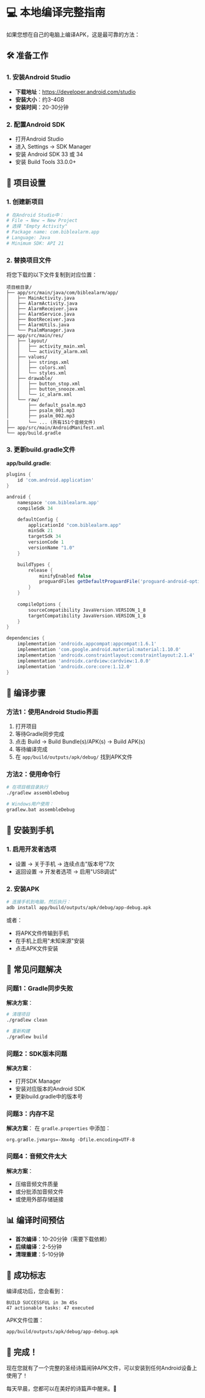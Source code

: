# 💻 本地编译完整指南

如果您想在自己的电脑上编译APK，这是最可靠的方法：

## 🛠️ 准备工作

### 1. 安装Android Studio
- **下载地址**：https://developer.android.com/studio
- **安装大小**：约3-4GB
- **安装时间**：20-30分钟

### 2. 配置Android SDK
- 打开Android Studio
- 进入 Settings → SDK Manager
- 安装 Android SDK 33 或 34
- 安装 Build Tools 33.0.0+

## 📁 项目设置

### 1. 创建新项目
```bash
# 在Android Studio中：
# File → New → New Project
# 选择 "Empty Activity"
# Package name: com.biblealarm.app
# Language: Java
# Minimum SDK: API 21
```

### 2. 替换项目文件
将您下载的以下文件复制到对应位置：

```
项目根目录/
├── app/src/main/java/com/biblealarm/app/
│   ├── MainActivity.java
│   ├── AlarmActivity.java
│   ├── AlarmReceiver.java
│   ├── AlarmService.java
│   ├── BootReceiver.java
│   ├── AlarmUtils.java
│   └── PsalmManager.java
├── app/src/main/res/
│   ├── layout/
│   │   ├── activity_main.xml
│   │   └── activity_alarm.xml
│   ├── values/
│   │   ├── strings.xml
│   │   ├── colors.xml
│   │   └── styles.xml
│   ├── drawable/
│   │   ├── button_stop.xml
│   │   ├── button_snooze.xml
│   │   └── ic_alarm.xml
│   └── raw/
│       ├── default_psalm.mp3
│       ├── psalm_001.mp3
│       ├── psalm_002.mp3
│       └── ... (所有151个音频文件)
├── app/src/main/AndroidManifest.xml
└── app/build.gradle
```

### 3. 更新build.gradle文件

**app/build.gradle**:
```gradle
plugins {
    id 'com.android.application'
}

android {
    namespace 'com.biblealarm.app'
    compileSdk 34

    defaultConfig {
        applicationId "com.biblealarm.app"
        minSdk 21
        targetSdk 34
        versionCode 1
        versionName "1.0"
    }

    buildTypes {
        release {
            minifyEnabled false
            proguardFiles getDefaultProguardFile('proguard-android-optimize.txt'), 'proguard-rules.pro'
        }
    }
    
    compileOptions {
        sourceCompatibility JavaVersion.VERSION_1_8
        targetCompatibility JavaVersion.VERSION_1_8
    }
}

dependencies {
    implementation 'androidx.appcompat:appcompat:1.6.1'
    implementation 'com.google.android.material:material:1.10.0'
    implementation 'androidx.constraintlayout:constraintlayout:2.1.4'
    implementation 'androidx.cardview:cardview:1.0.0'
    implementation 'androidx.core:core:1.12.0'
}
```

## 🔨 编译步骤

### 方法1：使用Android Studio界面
1. 打开项目
2. 等待Gradle同步完成
3. 点击 Build → Build Bundle(s)/APK(s) → Build APK(s)
4. 等待编译完成
5. 在 `app/build/outputs/apk/debug/` 找到APK文件

### 方法2：使用命令行
```bash
# 在项目根目录执行
./gradlew assembleDebug

# Windows用户使用：
gradlew.bat assembleDebug
```

## 📱 安装到手机

### 1. 启用开发者选项
- 设置 → 关于手机 → 连续点击"版本号"7次
- 返回设置 → 开发者选项 → 启用"USB调试"

### 2. 安装APK
```bash
# 连接手机到电脑，然后执行：
adb install app/build/outputs/apk/debug/app-debug.apk
```

或者：
- 将APK文件传输到手机
- 在手机上启用"未知来源"安装
- 点击APK文件安装

## 🔧 常见问题解决

### 问题1：Gradle同步失败
**解决方案**：
```bash
# 清理项目
./gradlew clean

# 重新构建
./gradlew build
```

### 问题2：SDK版本问题
**解决方案**：
- 打开SDK Manager
- 安装对应版本的Android SDK
- 更新build.gradle中的版本号

### 问题3：内存不足
**解决方案**：
在 `gradle.properties` 中添加：
```properties
org.gradle.jvmargs=-Xmx4g -Dfile.encoding=UTF-8
```

### 问题4：音频文件太大
**解决方案**：
- 压缩音频文件质量
- 或分批添加音频文件
- 或使用外部存储链接

## 📊 编译时间预估

- **首次编译**：10-20分钟（需要下载依赖）
- **后续编译**：2-5分钟
- **清理重建**：5-10分钟

## 🎯 成功标志

编译成功后，您会看到：
```
BUILD SUCCESSFUL in 3m 45s
47 actionable tasks: 47 executed
```

APK文件位置：
```
app/build/outputs/apk/debug/app-debug.apk
```

## 🎉 完成！

现在您就有了一个完整的圣经诗篇闹钟APK文件，可以安装到任何Android设备上使用了！

每天早晨，您都可以在美好的诗篇声中醒来。🙏